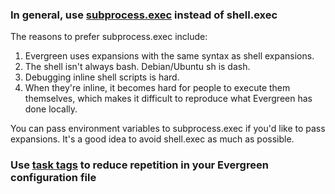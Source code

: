 ### In general, use [subprocess.exec](https://github.com/evergreen-ci/evergreen/wiki/Project-Commands#subprocess-exec) instead of shell.exec ###

The reasons to prefer subprocess.exec include:
1. Evergreen uses expansions with the same syntax as shell expansions.
2. The shell isn't always bash. Debian/Ubuntu sh is dash.
3. Debugging inline shell scripts is hard.
4. When they're inline, it becomes hard for people to execute them themselves, which makes it difficult to reproduce what Evergreen has done locally.

You can pass environment variables to subprocess.exec if you'd like to pass expansions. It's a good idea to avoid shell.exec as much as possible.

### Use [task tags](https://github.com/evergreen-ci/evergreen/wiki/Project-Files#task-tags) to reduce repetition in your Evergreen configuration file ###